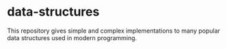 # data-structures
This repository gives simple and complex implementations to many popular data structures used in modern programming. 
